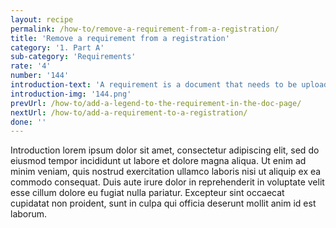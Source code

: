 ```yaml
---
layout: recipe
permalink: /how-to/remove-a-requirement-from-a-registration/
title: 'Remove a requirement from a registration'
category: '1. Part A'
sub-category: 'Requirements'
rate: '4'
number: '144'
introduction-text: 'A requirement is a document that needs to be uploaded with the registrations file. Here we will see how to remove a document that is not required anymore for a certain registration.'
introduction-img: '144.png'
prevUrl: /how-to/add-a-legend-to-the-requirement-in-the-doc-page/
nextUrl: /how-to/add-a-requirement-to-a-registration/
done: ''
---
```


Introduction lorem ipsum dolor sit amet, consectetur adipiscing elit, sed do eiusmod tempor incididunt ut labore et dolore magna aliqua. Ut enim ad minim veniam, quis nostrud exercitation ullamco laboris nisi ut aliquip ex ea commodo consequat. Duis aute irure dolor in reprehenderit in voluptate velit esse cillum dolore eu fugiat nulla pariatur. Excepteur sint occaecat cupidatat non proident, sunt in culpa qui officia deserunt mollit anim id est laborum.

